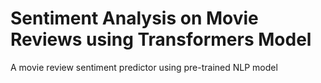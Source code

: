 # Sentiment Analysis on Movie Reviews using Transformers Model
A movie review sentiment predictor using pre-trained NLP model
